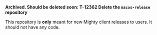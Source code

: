 **Archived. Should be deleted soon: T-12362 Delete the `macos-release` repository**

This repository is **only** meant for new Mighty client releases to users. It should not have any code.


